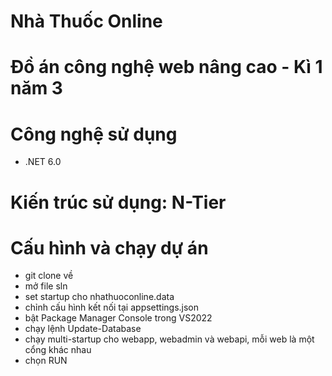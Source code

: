 # Nhà Thuốc Online
# Đồ án công nghệ web nâng cao - Kì 1 năm 3
# Công nghệ sử dụng
- .NET 6.0
# Kiến trúc sử dụng: N-Tier
# Cấu hình và chạy dự án
- git clone về
- mở file sln
- set startup cho nhathuoconline.data
- chỉnh cấu hình kết nối tại appsettings.json
- bật Package Manager Console trong VS2022
- chạy lệnh Update-Database
- chạy multi-startup cho webapp, webadmin và webapi, mỗi web là một cổng khác nhau
- chọn RUN
